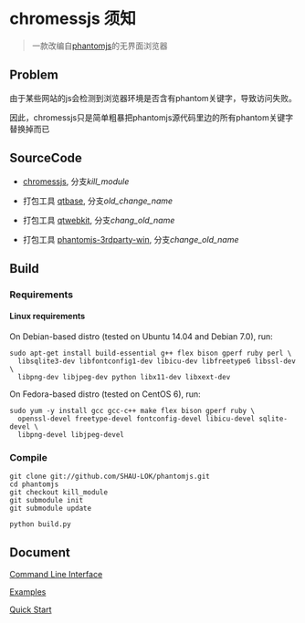 

# chromessjs 须知

> 一款改编自[phantomjs](https://github.com/ariya/phantomjs)的无界面浏览器

## Problem

由于某些网站的js会检测到浏览器环境是否含有phantom关键字，导致访问失败。

因此，chromessjs只是简单粗暴把phantomjs源代码里边的所有phantom关键字替换掉而已

## SourceCode

- [chromessjs](https://github.com/SHAU-LOK/phantomjs/tree/kill_module), 分支*kill_module*

- 打包工具 [qtbase](https://github.com/SHAU-LOK/qtbase/tree/old_change_name), 分支*old_change_name*

- 打包工具 [qtwebkit](https://github.com/SHAU-LOK/qtwebkit/tree/change_old_name), 分支*chang_old_name*

- 打包工具 [phantomjs-3rdparty-win](https://github.com/SHAU-LOK/phantomjs-3rdparty-win/tree/change_old_name), 分支*change_old_name*


## Build

### Requirements

#### Linux requirements

On Debian-based distro (tested on Ubuntu 14.04 and Debian 7.0), run:

```
sudo apt-get install build-essential g++ flex bison gperf ruby perl \
  libsqlite3-dev libfontconfig1-dev libicu-dev libfreetype6 libssl-dev \
  libpng-dev libjpeg-dev python libx11-dev libxext-dev
```

On Fedora-based distro (tested on CentOS 6), run:

```
sudo yum -y install gcc gcc-c++ make flex bison gperf ruby \
  openssl-devel freetype-devel fontconfig-devel libicu-devel sqlite-devel \
  libpng-devel libjpeg-devel
```

### Compile

```
git clone git://github.com/SHAU-LOK/phantomjs.git
cd phantomjs
git checkout kill_module
git submodule init
git submodule update

python build.py
```

## Document

[Command Line Interface](http://phantomjs.org/api/command-line.html)

[Examples](http://phantomjs.org/examples/index.html)

[Quick Start](http://phantomjs.org/quick-start.html)



